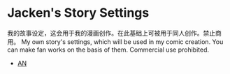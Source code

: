 # Jacken's Story Settings

我的故事设定，这会用于我的漫画创作。在此基础上可被用于同人创作。禁止商用。
My own story's settings, which will be used in my comic creation. You can make fan works on the basis of them. Commercial use prohibited.

* [AN](./AN/目录.md)

